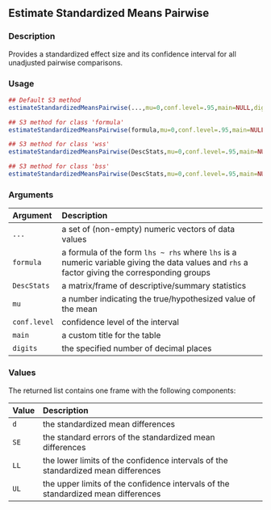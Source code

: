 ## Estimate Standardized Means Pairwise

### Description

Provides a standardized effect size and its confidence interval for all unadjusted pairwise comparisons.

### Usage

```r
## Default S3 method
estimateStandardizedMeansPairwise(...,mu=0,conf.level=.95,main=NULL,digits=3)

## S3 method for class 'formula'
estimateStandardizedMeansPairwise(formula,mu=0,conf.level=.95,main=NULL,digits=3)

## S3 method for class 'wss'
estimateStandardizedMeansPairwise(DescStats,mu=0,conf.level=.95,main=NULL,digits=3)

## S3 method for class 'bss'
estimateStandardizedMeansPairwise(DescStats,mu=0,conf.level=.95,main=NULL,digits=3)
```

### Arguments

Argument | Description
:-- | :--
```...``` | a set of (non-empty) numeric vectors of data values
```formula``` | a formula of the form `lhs ~ rhs` where `lhs` is a numeric variable giving the data values and `rhs` a factor giving the corresponding groups
```DescStats``` | a matrix/frame of descriptive/summary statistics
```mu``` | a number indicating the true/hypothesized value of the mean
```conf.level``` | confidence level of the interval
```main``` | a custom title for the table
```digits``` | the specified number of decimal places

### Values

The returned list contains one frame with the following components:

Value | Description
:-- | :--
```d``` | the standardized mean differences
```SE``` | the standard errors of the standardized mean differences
```LL``` | the lower limits of the confidence intervals of the standardized mean differences
```UL``` | the upper limits of the confidence intervals of the standardized mean differences
